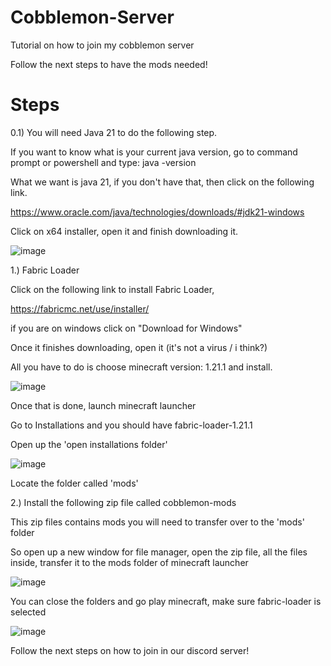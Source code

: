 # Cobblemon-Server
Tutorial on how to join my cobblemon server

Follow the next steps to have the mods needed!

# Steps
0.1) You will need Java 21 to do the following step.

If you want to know what is your current java version, go to command prompt or powershell and type: java -version

What we want is java 21, if you don't have that, then click on the following link.

https://www.oracle.com/java/technologies/downloads/#jdk21-windows

Click on x64 installer, open it and finish downloading it.

![image](https://github.com/user-attachments/assets/b3c92b45-add6-43bf-8f76-7dc12b1963c8)


1.) Fabric Loader

Click on the following link to install Fabric Loader,

https://fabricmc.net/use/installer/

if you are on windows click on "Download for Windows"

Once it finishes downloading, open it (it's not a virus / i think?)

All you have to do is choose minecraft version: 1.21.1 and install.

![image](https://github.com/user-attachments/assets/18add0f2-ea59-43e4-9467-649bf5e4f7c7)

Once that is done, launch minecraft launcher

Go to Installations and you should have fabric-loader-1.21.1

Open up the 'open installations folder'

![image](https://github.com/user-attachments/assets/4c2662de-17d5-47c5-982b-eb95fdfdf315)

Locate the folder called 'mods'

2.) Install the following zip file called cobblemon-mods

This zip files contains mods you will need to transfer over to the 'mods' folder

So open up a new window for file manager, open the zip file, all the files inside, transfer it to the mods folder of minecraft launcher

![image](https://github.com/user-attachments/assets/a0722737-6d8d-40ac-8c2e-8d0f1b61e70d)

You can close the folders and go play minecraft, make sure fabric-loader is selected

![image](https://github.com/user-attachments/assets/df3557fe-6a9b-431b-9b73-86ffd120da14)

Follow the next steps on how to join in our discord server!
